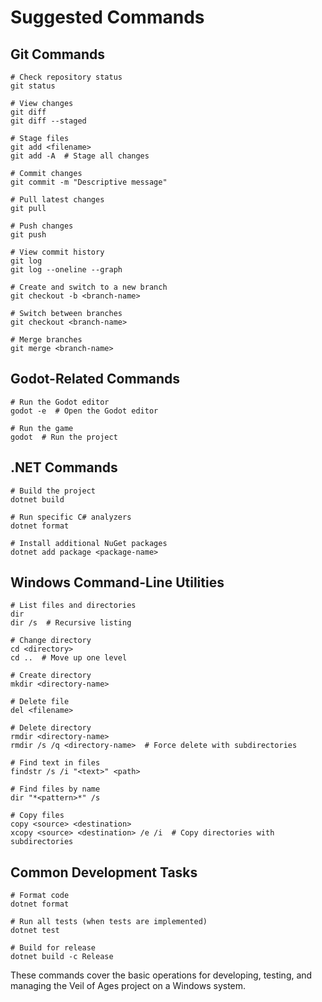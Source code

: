 # Suggested Commands

## Git Commands
```
# Check repository status
git status

# View changes
git diff
git diff --staged

# Stage files
git add <filename>
git add -A  # Stage all changes

# Commit changes
git commit -m "Descriptive message"

# Pull latest changes
git pull

# Push changes
git push

# View commit history
git log
git log --oneline --graph

# Create and switch to a new branch
git checkout -b <branch-name>

# Switch between branches
git checkout <branch-name>

# Merge branches
git merge <branch-name>
```

## Godot-Related Commands
```
# Run the Godot editor
godot -e  # Open the Godot editor

# Run the game
godot  # Run the project
```

## .NET Commands
```
# Build the project
dotnet build

# Run specific C# analyzers
dotnet format

# Install additional NuGet packages
dotnet add package <package-name>
```

## Windows Command-Line Utilities
```
# List files and directories
dir
dir /s  # Recursive listing

# Change directory
cd <directory>
cd ..  # Move up one level

# Create directory
mkdir <directory-name>

# Delete file
del <filename>

# Delete directory
rmdir <directory-name>
rmdir /s /q <directory-name>  # Force delete with subdirectories

# Find text in files
findstr /s /i "<text>" <path>

# Find files by name
dir "*<pattern>*" /s

# Copy files
copy <source> <destination>
xcopy <source> <destination> /e /i  # Copy directories with subdirectories
```

## Common Development Tasks
```
# Format code
dotnet format

# Run all tests (when tests are implemented)
dotnet test

# Build for release
dotnet build -c Release
```

These commands cover the basic operations for developing, testing, and managing the Veil of Ages project on a Windows system.
